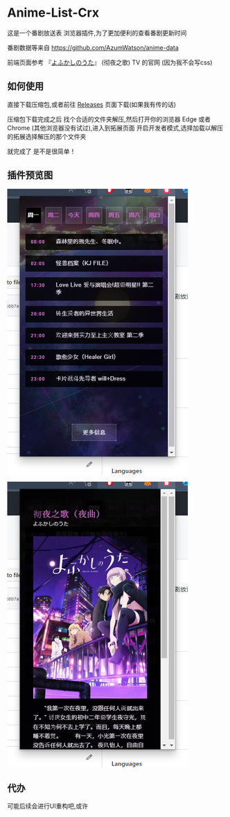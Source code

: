 # Anime-List-Crx

这是一个番剧放送表 浏览器插件,为了更加便利的查看番剧更新时间

番剧数据等来自 https://github.com/AzumWatson/anime-data

前端页面参考 『[よふかしのうた](https://yofukashi-no-uta.com/)』 (彻夜之歌) TV 的官网 (因为我不会写css)

## 如何使用

直接下载压缩包,或者前往 [Releases](https://github.com/AzumWatson/Anime-list-crx/releases) 页面下载(如果我有传的话)

压缩包下载完成之后 找个合适的文件夹解压,然后打开你的浏览器 Edge 或者 Chrome (其他浏览器没有试过),进入到拓展页面 开启开发者模式,选择加载以解压的拓展选择解压的那个文件夹

就完成了 是不是很简单！

## 插件预览图

![预览图1](./img/1.png)

![预览图2](./img/2.png)

## 代办

可能后续会进行UI重构吧,或许